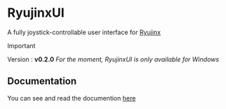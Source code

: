 # RyujinxUI
A fully joystick-controllable user interface for [Ryujinx](https://github.com/Ryujinx/Ryujinx)

>[!IMPORTANT]
>Version : **v0.2.0**
>*For the moment, RyujinxUI is only available for Windows*

## Documentation
You can see and read the documention [here](https://ryujinxui.gitbook.io/ryujinxui/)
